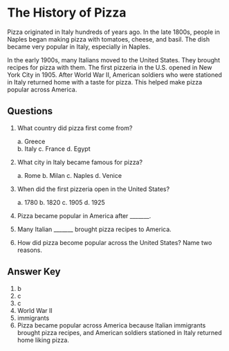 # The History of Pizza

Pizza originated in Italy hundreds of years ago. In the late 1800s, people in Naples began making pizza with tomatoes, cheese, and basil. The dish became very popular in Italy, especially in Naples.

In the early 1900s, many Italians moved to the United States. They brought recipes for pizza with them. The first pizzeria in the U.S. opened in New York City in 1905. After World War II, American soldiers who were stationed in Italy returned home with a taste for pizza. This helped make pizza popular across America.

## Questions

1. What country did pizza first come from?

   a. Greece  
   b. Italy
   c. France
   d. Egypt

2. What city in Italy became famous for pizza?

   a. Rome
   b. Milan
   c. Naples
   d. Venice

3. When did the first pizzeria open in the United States?

   a. 1780
   b. 1820
   c. 1905
   d. 1925

4. Pizza became popular in America after _______.

5. Many Italian _______ brought pizza recipes to America.

6. How did pizza become popular across the United States? Name two reasons.

## Answer Key

1. b
2. c
3. c
4. World War II
5. immigrants
6. Pizza became popular across America because Italian immigrants brought pizza recipes, and American soldiers stationed in Italy returned home liking pizza.
